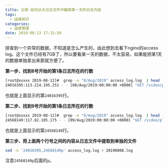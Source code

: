 ```yaml
---
title: 记录·如何从大日志文件中截取某一天的日志内容
tags:
  - 运维知识
categories:
  - 运维管理
date: 2019-08-13 17:15:59
---
```



排查到一个异常的数据，不知道是怎么产生的，由此想到去看下nginx的access log。这个文件已经有7GB了，所以要看某一天的数据，不太容易，如果能把某1天的数据单独拿出来那就方便了。

<!-- more -->

**第一步、找到8号开始的第1条日志所在的行数**
```bash
[root@xxxxx 2019-08-12]#  grep -n "8/Aug/2019" access_log.log  | head -1
24016395:113.214.195.251 - - [08/Aug/2019:00:00:00 +0800] "GET /video/play-track/get?video_id=896&duration=10.0&offline=0&cur_time=4927.0&total_time=5208.0 HTTP/1.1"
```
也就是上面显示的第`24016395`行。

**第二步、找到9号开始的第1条日志所在的行数**
```bash
[root@xxxxx 2019-08-12]#  grep -n "9/Aug/2019" access_log.log  | head -1
24568149:117.82.105.175 - - [09/Aug/2019:00:00:00 +0800] "GET /video/play-track/get?video_id=1399&duration=10.0&offline=0&cur_time=1019.0&total_time=2517.0 HTTP/1.1"
```
也就是上面显示的第`24568149`行。

**第三步、将上面两个行号之间的内容从日志文件中提取到单独的文件**
```bash
sed -n '24016395,24568149p' access_log.log > 20190808.log
```
注意`24568149p`后面的`p`。

